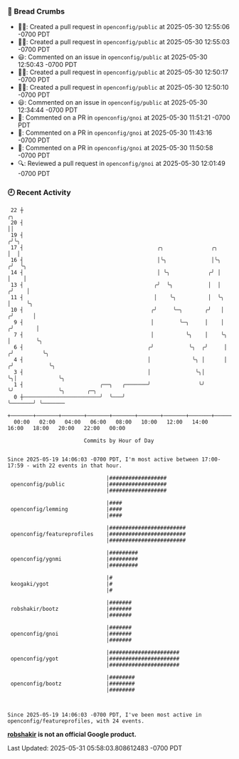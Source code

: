 ### 🍞 Bread Crumbs

 * ✍🏼: Created a pull request in `openconfig/public` at 2025-05-30 12:55:06 -0700 PDT
 * ✍🏼: Created a pull request in `openconfig/public` at 2025-05-30 12:55:03 -0700 PDT
 * 😃: Commented on an issue in `openconfig/public` at 2025-05-30 12:50:43 -0700 PDT
 * ✍🏼: Created a pull request in `openconfig/public` at 2025-05-30 12:50:17 -0700 PDT
 * ✍🏼: Created a pull request in `openconfig/public` at 2025-05-30 12:50:10 -0700 PDT
 * 😃: Commented on an issue in `openconfig/public` at 2025-05-30 12:34:44 -0700 PDT
 * 💬: Commented on a PR in  `openconfig/gnoi` at 2025-05-30 11:51:21 -0700 PDT
 * 💬: Commented on a PR in  `openconfig/gnoi` at 2025-05-30 11:43:16 -0700 PDT
 * 💬: Commented on a PR in  `openconfig/gnoi` at 2025-05-30 11:50:58 -0700 PDT
 * 🔍: Reviewed a pull request in  `openconfig/gnoi` at 2025-05-30 12:01:49 -0700 PDT

### 🕘 Recent Activity
```
 22 ┼                                                                        ╭╮
 20 ┤                                                                        ││
 19 ┤                                                                       ╭╯╰╮
 17 ┤                                          ╭╮               ╭╮          │  │
 16 ┤                                          │╰╮              │╰╮        ╭╯  ╰╮
 14 ┤                                          │ ╰╮            ╭╯ │        │    │
 13 ┤                                         ╭╯  ╰╮           │  │       ╭╯    │
 11 ┤                                         │    ╰╮          │  ╰╮      │     ╰╮
 10 ┤                                        ╭╯     ╰─╮       ╭╯   │     ╭╯      │
  9 ┤                                        │        ╰─╮     │    │    ╭╯       │
  7 ┤                                        │          ╰╮    │    ╰╮   │        ╰╮
  6 ┤                                       ╭╯           ╰╮  ╭╯     │  ╭╯         ╰╮
  4 ┤                                       │             ╰╮ │      │ ╭╯           ╰╮
  3 ┤                                       │              ╰╮│      ╰╮│             ╰╮
  1 ┤                        ╭──╮   ╭───────╯               ╰╯       ╰╯              ╰╮       ╭─╮
  0 ┼────────────────────────╯  ╰───╯                                                 ╰───────╯ ╰───────
    +───────+───────+───────+───────+───────+───────+───────+───────+───────+───────+───────+───────+────
  00:00   02:00   04:00   06:00   08:00   10:00   12:00   14:00   16:00   18:00   20:00   22:00   00:00   

						Commits by Hour of Day


Since 2025-05-19 14:06:03 -0700 PDT, I'm most active between 17:00-17:59 - with 22 events in that hour.

```



```
                               |##################
 openconfig/public             |##################
                               |##################

                               |####
 openconfig/lemming            |####
                               |####

                               |########################
 openconfig/featureprofiles    |########################
                               |########################

                               |#########
 openconfig/ygnmi              |#########
                               |#########

                               |#
 keogaki/ygot                  |#
                               |#

                               |#######
 robshakir/bootz               |#######
                               |#######

                               |#######
 openconfig/gnoi               |#######
                               |#######

                               |######################
 openconfig/ygot               |######################
                               |######################

                               |########
 openconfig/bootz              |########
                               |########



Since 2025-05-19 14:06:03 -0700 PDT, I've been most active in openconfig/featureprofiles, with 24 events.

```
**[robshakir](mailto:robjs@google.com) is not an official Google product.**  


Last Updated: 2025-05-31 05:58:03.808612483 -0700 PDT
